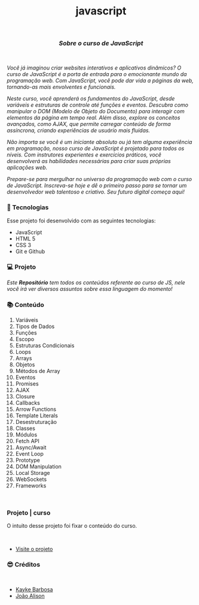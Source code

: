 <h1 align="center">javascript</h1>

</br>
<h3 align="center"><em>Sobre o curso de JavaScript</em></h3>
  
<br>

<em>Você já imaginou criar websites interativos e aplicativos dinâmicos? O curso de JavaScript é a porta de entrada para o emocionante mundo da programação web. Com JavaScript, você pode dar vida a páginas da web, tornando-as mais envolventes e funcionais.

Neste curso, você aprenderá os fundamentos do JavaScript, desde variáveis e estruturas de controle até funções e eventos. Descubra como manipular o DOM (Modelo de Objeto do Documento) para interagir com elementos da página em tempo real. Além disso, explore os conceitos avançados, como AJAX, que permite carregar conteúdo de forma assíncrona, criando experiências de usuário mais fluidas.

Não importa se você é um iniciante absoluto ou já tem alguma experiência em programação, nosso curso de JavaScript é projetado para todos os níveis. Com instrutores experientes e exercícios práticos, você desenvolverá as habilidades necessárias para criar suas próprias aplicações web.

Prepare-se para mergulhar no universo da programação web com o curso de JavaScript. Inscreva-se hoje e dê o primeiro passo para se tornar um desenvolvedor web talentoso e criativo. Seu futuro digital começa aqui!</em>

### 🚀 Tecnologias

Esse projeto foi desenvolvido com as seguintes tecnologias:

- JavaScript
- HTML 5
- CSS 3
- Git e Github

### 💻 Projeto

<p aling="center"><em>Este <strong>Repositório</strong> tem todos os conteúdos referente ao curso de JS, nele você irá ver diversos assuntos sobre essa linguagem do momento!</em><br></p>

### 📚 Conteúdo

1. Variáveis
2. Tipos de Dados
3. Funções
4. Escopo
5. Estruturas Condicionais
6. Loops
7. Arrays
8. Objetos
9. Métodos de Array
10. Eventos
11. Promises
12. AJAX
13. Closure
14. Callbacks
15. Arrow Functions
16. Template Literals
17. Desestruturação
18. Classes
19. Módulos
20. Fetch API
21. Async/Await
22. Event Loop
23. Prototype
24. DOM Manipulation
25. Local Storage
26. WebSockets
28. Frameworks

<br>

### Projeto | curso 
O intuito desse projeto foi fixar o conteúdo do curso.

<br>

- [Visite o projeto](https://js-curso-projeto.vercel.app/)



### 😎 Créditos
  <br>

- [Kayke Barbosa](https://kaykedev.vercel.app/)
- [João Alison](https://joaoalison-web.vercel.app/)


